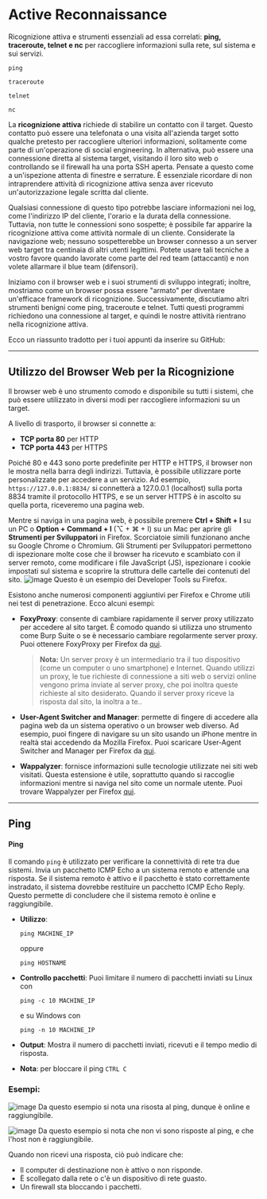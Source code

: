 # Active Reconnaissance

Ricognizione attiva e strumenti essenziali ad essa correlati:  **ping, traceroute, telnet e nc** per raccogliere informazioni sulla rete, sul sistema e sui servizi.
```
ping
```
```
traceroute
```
```
telnet
```
```
nc
```

La **ricognizione attiva** richiede di stabilire un contatto con il target. Questo contatto può essere una telefonata o una visita all'azienda target sotto qualche pretesto per raccogliere ulteriori informazioni, solitamente come parte di un'operazione di social engineering. In alternativa, può essere una connessione diretta al sistema target, visitando il loro sito web o controllando se il firewall ha una porta SSH aperta. Pensate a questo come a un'ispezione attenta di finestre e serrature. È essenziale ricordare di non intraprendere attività di ricognizione attiva senza aver ricevuto un'autorizzazione legale scritta dal cliente. 

Qualsiasi connessione di questo tipo potrebbe lasciare informazioni nei log, come l'indirizzo IP del cliente, l'orario e la durata della connessione. Tuttavia, non tutte le connessioni sono sospette; è possibile far apparire la ricognizione attiva come attività normale di un cliente. Considerate la navigazione web; nessuno sospetterebbe un browser connesso a un server web target tra centinaia di altri utenti legittimi. Potete usare tali tecniche a vostro favore quando lavorate come parte del red team (attaccanti) e non volete allarmare il blue team (difensori).


Iniziamo con il browser web e i suoi strumenti di sviluppo integrati; inoltre, mostriamo come un browser possa essere "armato" per diventare un'efficace framework di ricognizione. Successivamente, discutiamo altri strumenti benigni come ping, traceroute e telnet. Tutti questi programmi richiedono una connessione al target, e quindi le nostre attività rientrano nella ricognizione attiva.

Ecco un riassunto tradotto per i tuoi appunti da inserire su GitHub:

---

## Utilizzo del Browser Web per la Ricognizione

Il browser web è uno strumento comodo e disponibile su tutti i sistemi, che può essere utilizzato in diversi modi per raccogliere informazioni su un target.

A livello di trasporto, il browser si connette a:

- **TCP porta 80** per HTTP
- **TCP porta 443** per HTTPS

Poiché 80 e 443 sono porte predefinite per HTTP e HTTPS, il browser non le mostra nella barra degli indirizzi. Tuttavia, è possibile utilizzare porte personalizzate per accedere a un servizio. Ad esempio, `https://127.0.0.1:8834/` si connetterà a 127.0.0.1 (localhost) sulla porta 8834 tramite il protocollo HTTPS, e se un server HTTPS è in ascolto su quella porta, riceveremo una pagina web.

Mentre si naviga in una pagina web, è possibile premere **Ctrl + Shift + I** su un PC o **Option + Command + I** (⌥ + ⌘ + I) su un Mac per aprire gli **Strumenti per Sviluppatori** in Firefox. Scorciatoie simili funzionano anche su Google Chrome o Chromium. Gli Strumenti per Sviluppatori permettono di ispezionare molte cose che il browser ha ricevuto e scambiato con il server remoto, come modificare i file JavaScript (JS), ispezionare i cookie impostati sul sistema e scoprire la struttura delle cartelle dei contenuti del sito.
![image](https://github.com/user-attachments/assets/95902e76-7c00-491e-876a-753888059b19)
Questo è un esempio dei Developer Tools su Firefox.

Esistono anche numerosi componenti aggiuntivi per Firefox e Chrome utili nei test di penetrazione. Ecco alcuni esempi:

- **FoxyProxy**: consente di cambiare rapidamente il server proxy utilizzato per accedere al sito target. È comodo quando si utilizza uno strumento come Burp Suite o se è necessario cambiare regolarmente server proxy. Puoi ottenere FoxyProxy per Firefox da [qui](https://addons.mozilla.org/en-US/firefox/addon/foxyproxy-standard/).

  > **Nota:** Un server proxy è un intermediario tra il tuo dispositivo (come un computer o uno smartphone) e Internet. Quando utilizzi un proxy, le tue richieste di connessione a siti web o servizi online vengono prima inviate al server proxy, che poi inoltra queste richieste al sito desiderato. Quando il server proxy riceve la risposta dal sito, la inoltra a te..

  
- **User-Agent Switcher and Manager**: permette di fingere di accedere alla pagina web da un sistema operativo o un browser web diverso. Ad esempio, puoi fingere di navigare su un sito usando un iPhone mentre in realtà stai accedendo da Mozilla Firefox. Puoi scaricare User-Agent Switcher and Manager per Firefox da [qui](https://addons.mozilla.org/en-US/firefox/addon/user-agent-string-switcher/).
  
- **Wappalyzer**: fornisce informazioni sulle tecnologie utilizzate nei siti web visitati. Questa estensione è utile, soprattutto quando si raccoglie informazioni mentre si naviga nel sito come un normale utente. Puoi trovare Wappalyzer per Firefox [qui](https://addons.mozilla.org/en-US/firefox/addon/wappalyzer/).


--- 

## Ping


#### **Ping**
Il comando `ping` è utilizzato per verificare la connettività di rete tra due sistemi. Invia un pacchetto ICMP Echo a un sistema remoto e attende una risposta. Se il sistema remoto è attivo e il pacchetto è stato correttamente instradato, il sistema dovrebbe restituire un pacchetto ICMP Echo Reply. Questo permette di concludere che il sistema remoto è online e raggiungibile.

- **Utilizzo**: 
  ```
  ping MACHINE_IP
  ```
  oppure 
  ```
  ping HOSTNAME
  ```

- **Controllo pacchetti**: Puoi limitare il numero di pacchetti inviati su Linux con 
  ```
  ping -c 10 MACHINE_IP
  ``` 
  e su Windows con 
  ```
  ping -n 10 MACHINE_IP
  ```

- **Output**: Mostra il numero di pacchetti inviati, ricevuti e il tempo medio di risposta.
- **Nota**: per bloccare il ping `CTRL C`

### Esempi:
![image](https://github.com/user-attachments/assets/7e1e8604-b8e5-4b8b-b500-2a74fea452ce)
Da questo esempio si nota una risosta al ping, dunque è online e raggiungibile.

![image](https://github.com/user-attachments/assets/6531a373-9b90-4656-a81c-3bb850c18d29)
Da questo esempio si nota che non vi sono risposte al ping, e che l'host non è raggiungibile.



Quando non ricevi una risposta, ciò può indicare che:
- Il computer di destinazione non è attivo o non risponde.
- È scollegato dalla rete o c'è un dispositivo di rete guasto.
- Un firewall sta bloccando i pacchetti.

